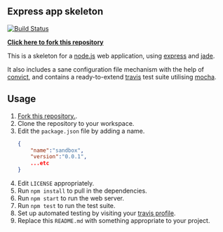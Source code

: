 ## Express app skeleton

<!-- change this to point to YOUR travis build icon -->
[![Build Status](https://travis-ci.org/zuzak/express-skeleton.png?branch=master)](https://travis-ci.org/zuzak/express-skeleton)

**[Click here to fork this repository](https://github.com/zuzak/express-skeleton/fork)**

This is a skeleton for a [node.js](http://nodejs.org) web application, using
[express](http://expressjs.com) and [jade](http://jade-lang.com).

It also includes a sane configuration file mechanism with the help of
[convict](https://github.com/lloyd/node-convict), and contains a ready-to-extend
[travis](https://travis-ci.org) test suite utilising
[mocha](http://visionmedia.github.io/mocha).

## Usage
1. [Fork this repository.](https://github.com/zuzak/express-skeleton/fork).
2. Clone the repository to your workspace.
3. Edit the ``package.json`` file by adding a name.
   ```json
   {
       "name":"sandbox",
       "version":"0.0.1",
       ...etc
   }
   ```
4. Edit ``LICENSE`` appropriately.
5. Run ``npm install`` to pull in the dependencies.
6. Run ``npm start`` to run the web server.
7. Run ``npm test`` to run the test suite.
8. Set up automated testing by visiting your
   [travis profile](https://travis-ci.org/profile).
9. Replace this ``README.md`` with something appropriate to your project.
